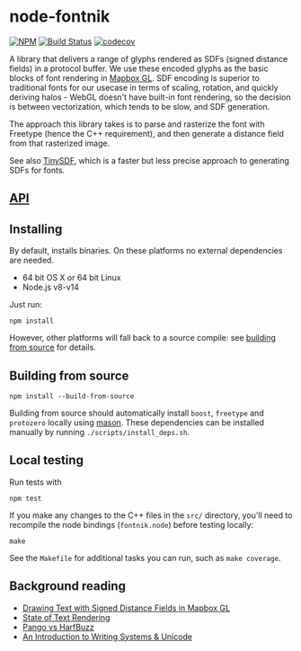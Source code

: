 # node-fontnik

[![NPM](https://nodei.co/npm/fontnik.png?compact=true)](https://nodei.co/npm/fontnik/)
[![Build Status](https://travis-ci.com/mapbox/node-fontnik.svg?branch=master)](https://travis-ci.com/mapbox/node-fontnik)
[![codecov](https://codecov.io/gh/mapbox/node-fontnik/branch/master/graph/badge.svg)](https://codecov.io/gh/mapbox/node-fontnik)

A library that delivers a range of glyphs rendered as SDFs (signed distance fields) in a protocol buffer. We use these encoded glyphs as the basic blocks of font rendering in [Mapbox GL](https://github.com/mapbox/mapbox-gl-js). SDF encoding is superior to traditional fonts for our usecase in terms of scaling, rotation, and quickly deriving halos - WebGL doesn't have built-in font rendering, so the decision is between vectorization, which tends to be slow, and SDF generation.

The approach this library takes is to parse and rasterize the font with Freetype (hence the C++ requirement), and then generate a distance field from that rasterized image.

See also [TinySDF](https://github.com/mapbox/tiny-sdf), which is a faster but less precise approach to generating SDFs for fonts.

## [API](API.md)

## Installing

By default, installs binaries. On these platforms no external dependencies are needed.

- 64 bit OS X or 64 bit Linux
- Node.js v8-v14

Just run:

```
npm install
```

However, other platforms will fall back to a source compile: see [building from source](#building-from-source) for details.

## Building from source

```
npm install --build-from-source
```
Building from source should automatically install `boost`, `freetype` and `protozero` locally using [mason](https://github.com/mapbox/mason). These dependencies can be installed manually by running `./scripts/install_deps.sh`.

## Local testing

Run tests with

```
npm test
```

If you make any changes to the C++ files in the `src/` directory, you'll need to recompile the node bindings (`fontnik.node`) before testing locally:

```
make
```

See the `Makefile` for additional tasks you can run, such as `make coverage`.

## Background reading
- [Drawing Text with Signed Distance Fields in Mapbox GL](https://www.mapbox.com/blog/text-signed-distance-fields/)
- [State of Text Rendering](http://behdad.org/text/)
- [Pango vs HarfBuzz](http://mces.blogspot.com/2009/11/pango-vs-harfbuzz.html)
- [An Introduction to Writing Systems & Unicode](http://rishida.net/docs/unicode-tutorial/)
